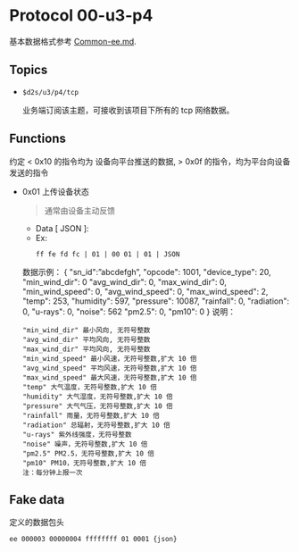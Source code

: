 # Protocol 00-u3-p4

基本数据格式参考 [Common-ee.md](./Common-ee.md).

## Topics

- `$d2s/u3/p4/tcp`

  业务端订阅该主题，可接收到该项目下所有的 tcp 网络数据。


## Functions

约定 < 0x10 的指令均为 设备向平台推送的数据, > 0x0f 的指令，均为平台向设备发送的指令

- 0x01 上传设备状态
  > 通常由设备主动反馈
  - Data [ JSON ]:
  - Ex:
    ```
    ff fe fd fc | 01 | 00 01 | 01 | JSON
    ```

  数据示例：
    {
      "sn_id":”abcdefgh”,
      "opcode": 1001,
      "device_type": 20,
      "min_wind_dir": 0
      "avg_wind_dir": 0,
      "max_wind_dir": 0,
      "min_wind_speed": 0,
      "avg_wind_speed": 0,
      "max_wind_speed": 2,
      "temp": 253,
      "humidity": 597,
      "pressure": 10087,
      "rainfall": 0,
      "radiation": 0,
      "u-rays": 0,
      "noise": 562
      "pm2.5": 0,
      "pm10": 0
    }
    说明：
    ```
    "min_wind_dir" 最小风向, 无符号整数
    "avg_wind_dir" 平均风向, 无符号整数
    "max_wind_dir" 平均风向, 无符号整数
    "min_wind_speed" 最小风速，无符号整数,扩大 10 倍
    "avg_wind_speed" 平均风速，无符号整数,扩大 10 倍
    "max_wind_speed" 最大风速，无符号整数,扩大 10 倍
    "temp" 大气温度，无符号整数,扩大 10 倍
    "humidity" 大气湿度，无符号整数,扩大 10 倍
    "pressure" 大气气压，无符号整数,扩大 10 倍
    "rainfall" 雨量，无符号整数,扩大 10 倍
    "radiation" 总辐射，无符号整数,扩大 10 倍
    "u-rays" 紫外线强度，无符号整数
    "noise" 噪声，无符号整数,扩大 10 倍
    "pm2.5" PM2.5，无符号整数,扩大 10 倍
    "pm10" PM10，无符号整数,扩大 10 倍
    注：每分钟上报一次
    ```
## Fake data

定义的数据包头
```
ee 000003 00000004 ffffffff 01 0001 {json}
```
